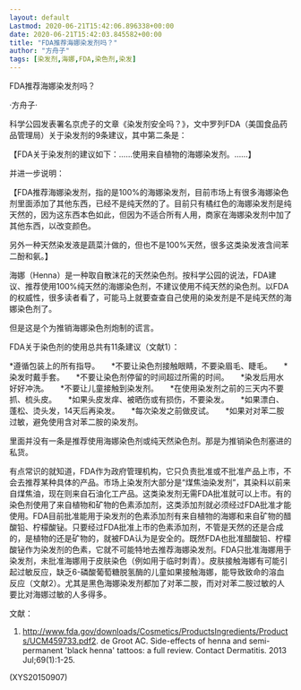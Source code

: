 ```yaml
---
layout: default
Lastmod: 2020-06-21T15:42:06.896338+00:00
date: 2020-06-21T15:42:03.845582+00:00
title: "FDA推荐海娜染发剂吗？"
author: "方舟子"
tags: [染发剂,海娜,FDA,染色剂,染发]
---
```


FDA推荐海娜染发剂吗？

·方舟子·

科学公园发表署名京虎子的文章《染发剂安全吗？》，文中罗列FDA（美国食品药品管理局）关于染发剂的9条建议，其中第二条是：

【FDA关于染发剂的建议如下：……使用来自植物的海娜染发剂。……】

并进一步说明：

【FDA推荐海娜染发剂，指的是100%的海娜染发剂，目前市场上有很多海娜染色剂里面添加了其他东西，已经不是纯天然的了。目前只有橘红色的海娜染发剂是纯天然的，因为这东西本色如此，但因为不适合所有人用，商家在海娜染发剂中加了其他东西，以改变颜色。

另外一种天然染发液是蔬菜汁做的，但也不是100%天然，很多这类染发液含间苯二酚和氨。】

海娜（Henna）是一种取自散沫花的天然染色剂。按科学公园的说法，FDA建议、推荐使用100%纯天然的海娜染色剂，不建议使用不纯天然的染色剂。以FDA的权威性，很多读者看了，可能马上就要查查自己使用的染发剂是不是纯天然的海娜染色剂了。

但是这是个为推销海娜染色剂炮制的谎言。

FDA关于染色剂的使用总共有11条建议（文献1）：

*遵循包装上的所有指导。　　*不要让染色剂接触眼睛，不要染眉毛、睫毛。　　*染发时戴手套。　　*不要让染色剂停留的时间超过所需的时间。　　*染发后用水好好冲洗。　　*不要让儿童接触到染发剂。　　*在使用染发剂之前的三天内不要抓、梳头皮。　　*如果头皮发痒、被晒伤或有损伤，不要染发。　　*如果漂白、蓬松、烫头发，14天后再染发。　　*每次染发之前做皮试。　　*如果对对苯二胺过敏，避免使用含对苯二胺的染发剂。

里面并没有一条是推荐使用海娜染色剂或纯天然染色剂。那是为推销染色剂塞进的私货。

有点常识的就知道，FDA作为政府管理机构，它只负责批准或不批准产品上市，不会去推荐某种具体的产品。市场上染发剂大部分是“煤焦油染发剂”，其染料以前来自煤焦油，现在则来自石油化工产品。这类染发剂无需FDA批准就可以上市。有的染色剂使用了来自植物和矿物的色素添加剂，这类添加剂就必须经过FDA批准才能使用。FDA目前批准能用于染发剂的色素添加剂有来自植物的海娜和来自矿物的醋酸铅、柠檬酸铋。只要经过FDA批准上市的色素添加剂，不管是天然的还是合成的，是植物的还是矿物的，就被FDA认为是安全的。既然FDA也批准醋酸铅、柠檬酸铋作为染发剂的色素，它就不可能特地去推荐海娜染发剂。FDA只批准海娜用于染发剂，未批准海娜用于皮肤染色（例如用于临时刺青）。皮肤接触海娜有可能引起过敏反应，缺乏6-磷酸葡萄糖脱氢酶的儿童如果接触海娜，能导致致命的溶血反应（文献2）。尤其是黑色海娜染发剂都加了对苯二胺，而对对苯二胺过敏的人要比对海娜过敏的人多得多。

文献：

1. http://www.fda.gov/downloads/Cosmetics/ProductsIngredients/Products/UCM459733.pdf2. de Groot AC. Side-effects of henna and semi-permanent 'black henna' tattoos: a full review. Contact Dermatitis. 2013 Jul;69(1):1-25.

(XYS20150907)


